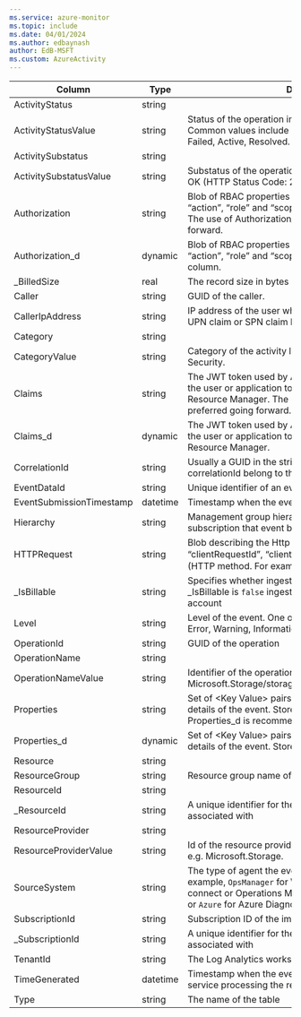 ```yaml
---
ms.service: azure-monitor
ms.topic: include
ms.date: 04/01/2024
ms.author: edbaynash
author: EdB-MSFT
ms.custom: AzureActivity
---
```



| Column | Type | Description |
|---|---|---|
| ActivityStatus | string |   |
| ActivityStatusValue | string | Status of the operation in display-friendly format. Common values include Started, In Progress, Succeeded, Failed, Active, Resolved. |
| ActivitySubstatus | string |   |
| ActivitySubstatusValue | string | Substatus of the operation  in display-friendly format. E.g. OK (HTTP Status Code: 200). |
| Authorization | string | Blob of RBAC properties of the event. Usually includes the “action”, “role” and “scope” properties. Stored as string. The use of Authorization_d should be preferred going forward. |
| Authorization_d | dynamic | Blob of RBAC properties of the event. Usually includes the “action”, “role” and “scope” properties. Stored as dynamic column. |
| _BilledSize | real | The record size in bytes |
| Caller | string | GUID of the caller. |
| CallerIpAddress | string | IP address of the user who has performed the operation UPN claim or SPN claim based on availability. |
| Category | string |   |
| CategoryValue | string | Category of the activity log e.g. Administrative, Policy, Security. |
| Claims | string | The JWT token used by Active Directory to authenticate the user or application to perform this operation in Resource Manager. The use of claims_d should be preferred going forward. |
| Claims_d | dynamic | The JWT token used by Active Directory to authenticate the user or application to perform this operation in Resource Manager. |
| CorrelationId | string | Usually a GUID in the string format. Events that share a correlationId belong to the same uber action. |
| EventDataId | string | Unique identifier of an event. |
| EventSubmissionTimestamp | datetime | Timestamp when the event became available for querying. |
| Hierarchy | string | Management group hierarchy of the management group or subscription that event belongs to. |
| HTTPRequest | string | Blob describing the Http Request. Usually includes the “clientRequestId”, “clientIpAddress�� and “method” (HTTP method. For example, PUT). |
| _IsBillable | string | Specifies whether ingesting the data is billable. When _IsBillable is `false` ingestion isn't billed to your Azure account |
| Level | string | Level of the event. One of the following values: Critical, Error, Warning, Informational and Verbose. |
| OperationId | string | GUID of the operation |
| OperationName | string |   |
| OperationNameValue | string | Identifier of the operation e.g. Microsoft.Storage/storageAccounts/listAccountSas/action. |
| Properties | string | Set of \<Key Value\> pairs (i.e. Dictionary) describing the details of the event. Stored as string. Usage of Properties_d is recommended instead. |
| Properties_d | dynamic | Set of \<Key Value\> pairs (i.e. Dictionary) describing the details of the event. Stored as dynamic column. |
| Resource | string |   |
| ResourceGroup | string | Resource group name of the impacted resource. |
| ResourceId | string |   |
| _ResourceId | string | A unique identifier for the resource that the record is associated with |
| ResourceProvider | string |   |
| ResourceProviderValue | string | Id of the resource provider for the impacted resource - e.g. Microsoft.Storage. |
| SourceSystem | string | The type of agent the event was collected by. For example, `OpsManager` for Windows agent, either direct connect or Operations Manager, `Linux` for all Linux agents, or `Azure` for Azure Diagnostics |
| SubscriptionId | string | Subscription ID of the impacted resource. |
| _SubscriptionId | string | A unique identifier for the subscription that the record is associated with |
| TenantId | string | The Log Analytics workspace ID |
| TimeGenerated | datetime | Timestamp when the event was generated by the Azure service processing the request corresponding the event. |
| Type | string | The name of the table |
